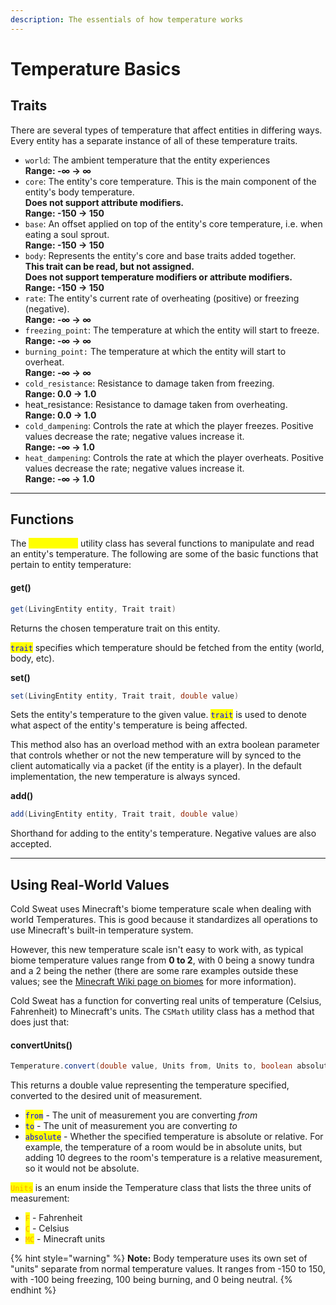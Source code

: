 ```yaml
---
description: The essentials of how temperature works
---
```


# Temperature Basics

## Traits

There are several types of temperature that affect entities in differing ways. Every entity has a separate instance of all of these temperature traits.

* `world`: The ambient temperature that the entity experiences\
  **Range: -∞ → ∞**
* `core`: The entity's core temperature. This is the main component of the entity's body temperature. \
  **Does not support attribute modifiers.**\
  **Range: -150 → 150**
* `base`: An offset applied on top of the entity's core temperature, i.e. when eating a soul sprout.\
  **Range: -150 → 150**
* `body`: Represents the entity's core and base traits added together. \
  **This trait can be read, but not assigned.**\
  **Does not support temperature modifiers or attribute modifiers.**\
  **Range: -150 → 150**
* `rate`: The entity's current rate of overheating (positive) or freezing (negative).\
  **Range: -∞ → ∞**
* `freezing_point`: The temperature at which the entity will start to freeze.\
  **Range: -∞ → ∞**
* `burning_point:` The temperature at which the entity will start to overheat.\
  **Range: -∞ → ∞**
* `cold_resistance`: Resistance to damage taken from freezing.\
  **Range: 0.0 → 1.0**
* heat\_resistance: Resistance to damage taken from overheating.\
  **Range: 0.0 → 1.0**
* `cold_dampening`: Controls the rate at which the player freezes. Positive values decrease the rate; negative values increase it.\
  **Range: -∞ → 1.0**
* `heat_dampening`: Controls the rate at which the player overheats. Positive values decrease the rate; negative values increase it.\
  **Range: -∞ → 1.0**

***

## Functions

The <mark style="color:yellow;">`Temperature`</mark> utility class has several functions to manipulate and read an entity's temperature. The following are some of the basic functions that pertain to entity temperature:



#### get()

```java
get(LivingEntity entity, Trait trait)
```

Returns the chosen temperature trait on this entity.

<mark style="color:blue;">`trait`</mark> specifies which temperature should be fetched from the entity (world, body, etc).



**set()**

```java
set(LivingEntity entity, Trait trait, double value)
```

Sets the entity's temperature to the given value. <mark style="color:blue;">`trait`</mark> is used to denote what aspect of the entity's temperature is being affected.

This method also has an overload method with an extra boolean parameter that controls whether or not the new temperature will by synced to the client automatically via a packet (if the entity is a player). In the default implementation, the new temperature is always synced.



**add()**

```java
add(LivingEntity entity, Trait trait, double value)
```

Shorthand for adding to the entity's temperature. Negative values are also accepted.

***

## Using Real-World Values <a href="#using-real-world-values" id="using-real-world-values"></a>

Cold Sweat uses Minecraft's biome temperature scale when dealing with world Temperatures. This is good because it standardizes all operations to use Minecraft's built-in temperature system.&#x20;

However, this new temperature scale isn't easy to work with, as typical biome temperature values range from **0 to 2**, with 0 being a snowy tundra and a 2 being the nether (there are some rare examples outside these values; see the [Minecraft Wiki page on biomes](https://minecraft.fandom.com/wiki/Biome#list-of-overworld-climates) for more information).

Cold Sweat has a function for converting real units of temperature (Celsius, Fahrenheit) to Minecraft's units. The `CSMath` utility class has a method that does just that:

#### convertUnits() <a href="#convertunits" id="convertunits"></a>

```java
Temperature.convert(double value, Units from, Units to, boolean absolute);
```

This returns a double value representing the temperature specified, converted to the desired unit of measurement.

* <mark style="color:blue;">`from`</mark> - The unit of measurement you are converting _from_
* <mark style="color:blue;">`to`</mark> - The unit of measurement you are converting _to_
* <mark style="color:blue;">`absolute`</mark> - Whether the specified temperature is absolute or relative. For example, the temperature of a room would be in absolute units, but adding 10 degrees to the room's temperature is a relative measurement, so it would not be absolute.&#x20;

<mark style="color:orange;">`Units`</mark> is an enum inside the Temperature class that lists the three units of measurement:

* <mark style="color:orange;">`F`</mark> - Fahrenheit
* <mark style="color:orange;">`C`</mark> - Celsius
* <mark style="color:orange;">`MC`</mark> - Minecraft units

{% hint style="warning" %}
**Note:** Body temperature uses its own set of "units" separate from normal temperature values. It ranges from -150 to 150, with -100 being freezing, 100 being burning, and 0 being neutral.
{% endhint %}
